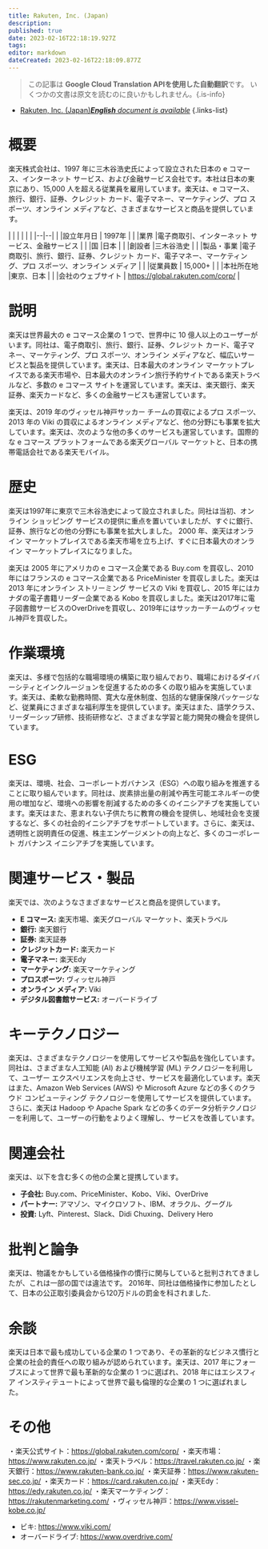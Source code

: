 ```yaml
---
title: Rakuten, Inc. (Japan)
description: 
published: true
date: 2023-02-16T22:18:19.927Z
tags: 
editor: markdown
dateCreated: 2023-02-16T22:18:09.877Z
---
```


> この記事は **Google Cloud Translation APIを使用した自動翻訳**です。
いくつかの文書は原文を読むのに良いかもしれません。{.is-info}



- [Rakuten, Inc. (Japan)***English** document is available*](/en/Knowledge-base/Dictionary/Company/rakuten-inc-japan)
{.links-list}


# 概要

楽天株式会社は、1997 年に三木谷浩史氏によって設立された日本の e コマース、インターネット サービス、および金融サービス会社です。本社は日本の東京にあり、15,000 人を超える従業員を雇用しています。楽天は、e コマース、旅行、銀行、証券、クレジット カード、電子マネー、マーケティング、プロ スポーツ、オンライン メディアなど、さまざまなサービスと商品を提供しています。

| | | | | |
|--|--|
| |設立年月日 | 1997年 |
| |業界 |電子商取引、インターネット サービス、金融サービス |
| |国 |日本 |
| |創設者 |三木谷浩史 |
| |製品・事業 |電子商取引、旅行、銀行、証券、クレジット カード、電子マネー、マーケティング、プロ スポーツ、オンライン メディア |
| |従業員数 | 15,000+ |
| |本社所在地 |東京、日本 |
| |会社のウェブサイト | https://global.rakuten.com/corp/ |

# 説明

楽天は世界最大の e コマース企業の 1 つで、世界中に 10 億人以上のユーザーがいます。同社は、電子商取引、旅行、銀行、証券、クレジット カード、電子マネー、マーケティング、プロ スポーツ、オンライン メディアなど、幅広いサービスと製品を提供しています。楽天は、日本最大のオンライン マーケットプレイスである楽天市場や、日本最大のオンライン旅行予約サイトである楽天トラベルなど、多数の e コマース サイトを運営しています。楽天は、楽天銀行、楽天証券、楽天カードなど、多くの金融サービスも運営しています。

楽天は、2019 年のヴィッセル神戸サッカー チームの買収によるプロ スポーツ、2013 年の Viki の買収によるオンライン メディアなど、他の分野にも事業を拡大しています。楽天は、次のような他の多くのサービスも運営しています。国際的な e コマース プラットフォームである楽天グローバル マーケットと、日本の携帯電話会社である楽天モバイル。

# 歴史

楽天は1997年に東京で三木谷浩史によって設立されました。同社は当初、オンライン ショッピング サービスの提供に重点を置いていましたが、すぐに銀行、証券、旅行などの他の分野にも事業を拡大しました。 2000 年、楽天はオンライン マーケットプレイスである楽天市場を立ち上げ、すぐに日本最大のオンライン マーケットプレイスになりました。

楽天は 2005 年にアメリカの e コマース企業である Buy.com を買収し、2010 年にはフランスの e コマース企業である PriceMinister を買収しました。楽天は 2013 年にオンライン ストリーミング サービスの Viki を買収し、2015 年にはカナダの電子書籍リーダー企業である Kobo を買収しました。楽天は2017年に電子図書館サービスのOverDriveを買収し、2019年にはサッカーチームのヴィッセル神戸を買収した。

# 作業環境

楽天は、多様で包括的な職場環境の構築に取り組んでおり、職場におけるダイバーシティとインクルージョンを促進するための多くの取り組みを実施しています。楽天は、柔軟な勤務時間、寛大な産休制度、包括的な健康保険パッケージなど、従業員にさまざまな福利厚生を提供しています。楽天はまた、語学クラス、リーダーシップ研修、技術研修など、さまざまな学習と能力開発の機会を提供しています。

# ESG

楽天は、環境、社会、コーポレートガバナンス（ESG）への取り組みを推進することに取り組んでいます。同社は、炭素排出量の削減や再生可能エネルギーの使用の増加など、環境への影響を削減するための多くのイニシアチブを実施しています。楽天はまた、恵まれない子供たちに教育の機会を提供し、地域社会を支援するなど、多くの社会的イニシアチブをサポートしています。さらに、楽天は、透明性と説明責任の促進、株主エンゲージメントの向上など、多くのコーポレート ガバナンス イニシアチブを実施しています。

# 関連サービス・製品

楽天では、次のようなさまざまなサービスと商品を提供しています。

- **E コマース:** 楽天市場、楽天グローバル マーケット、楽天トラベル
- **銀行:** 楽天銀行
- **証券:** 楽天証券
- **クレジットカード:** 楽天カード
- **電子マネー:** 楽天Edy
- **マーケティング:** 楽天マーケティング
- **プロスポーツ:** ヴィッセル神戸
- **オンライン メディア:** Viki
- **デジタル図書館サービス:** オーバードライブ

# キーテクノロジー

楽天は、さまざまなテクノロジーを使用してサービスや製品を強化しています。同社は、さまざまな人工知能 (AI) および機械学習 (ML) テクノロジーを利用して、ユーザー エクスペリエンスを向上させ、サービスを最適化しています。楽天はまた、Amazon Web Services (AWS) や Microsoft Azure などの多くのクラウド コンピューティング テクノロジーを使用してサービスを提供しています。さらに、楽天は Hadoop や Apache Spark などの多くのデータ分析テクノロジーを利用して、ユーザーの行動をよりよく理解し、サービスを改善しています。

# 関連会社

楽天は、以下を含む多くの他の企業と提携しています。

- **子会社:** Buy.com、PriceMinister、Kobo、Viki、OverDrive
- **パートナー:** アマゾン、マイクロソフト、IBM、オラクル、グーグル
- **投資:** Lyft、Pinterest、Slack、Didi Chuxing、Delivery Hero

# 批判と論争

楽天は、物議をかもしている価格操作の慣行に関与していると批判されてきましたが、これは一部の国では違法です。 2016年、同社は価格操作に参加したとして、日本の公正取引委員会から120万ドルの罰金を科されました.

# 余談

楽天は日本で最も成功している企業の 1 つであり、その革新的なビジネス慣行と企業の社会的責任への取り組みが認められています。楽天は、2017 年にフォーブスによって世界で最も革新的な企業の 1 つに選ばれ、2018 年にはエシスフィア インスティテュートによって世界で最も倫理的な企業の 1 つに選ばれました。

# その他

・楽天公式サイト：https://global.rakuten.com/corp/
・楽天市場：https://www.rakuten.co.jp/
・楽天トラベル：https://travel.rakuten.co.jp/
・楽天銀行：https://www.rakuten-bank.co.jp/
・楽天証券：https://www.rakuten-sec.co.jp/
・楽天カード：https://card.rakuten.co.jp/
・楽天Edy：https://edy.rakuten.co.jp/
・楽天マーケティング：https://rakutenmarketing.com/
・ヴィッセル神戸：https://www.vissel-kobe.co.jp/
- ビキ: https://www.viki.com/
- オーバードライブ: https://www.overdrive.com/